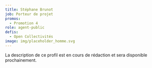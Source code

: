 ```yaml
---
title: Stéphane Brunot
job: Porteur de projet
promos:
  - Promotion 4
role: agent-public
defis:
  - Open Collectivités
image: img/placeholder_homme.svg
---
```

La description de ce profil est en cours de rédaction et sera disponible prochainement.
